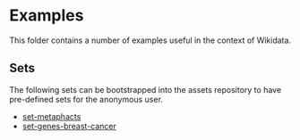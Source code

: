 # Examples

This folder contains a number of examples useful in the context of Wikidata.

## Sets

The following sets can be bootstrapped into the assets repository to have pre-defined sets for the anonymous user.

* [set-metaphacts](set-metaphacts.trig)
* [set-genes-breast-cancer](set-genes-breast-cancer.trig)